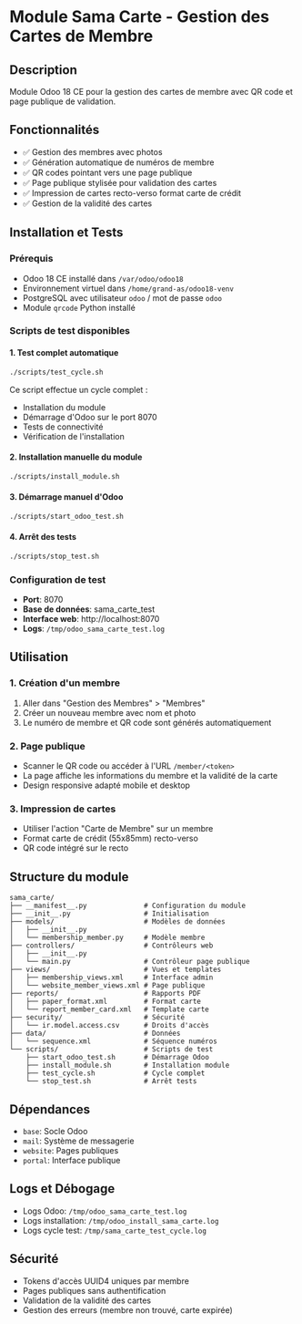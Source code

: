 # Module Sama Carte - Gestion des Cartes de Membre

## Description
Module Odoo 18 CE pour la gestion des cartes de membre avec QR code et page publique de validation.

## Fonctionnalités
- ✅ Gestion des membres avec photos
- ✅ Génération automatique de numéros de membre
- ✅ QR codes pointant vers une page publique
- ✅ Page publique stylisée pour validation des cartes
- ✅ Impression de cartes recto-verso format carte de crédit
- ✅ Gestion de la validité des cartes

## Installation et Tests

### Prérequis
- Odoo 18 CE installé dans `/var/odoo/odoo18`
- Environnement virtuel dans `/home/grand-as/odoo18-venv`
- PostgreSQL avec utilisateur `odoo` / mot de passe `odoo`
- Module `qrcode` Python installé

### Scripts de test disponibles

#### 1. Test complet automatique
```bash
./scripts/test_cycle.sh
```
Ce script effectue un cycle complet :
- Installation du module
- Démarrage d'Odoo sur le port 8070
- Tests de connectivité
- Vérification de l'installation

#### 2. Installation manuelle du module
```bash
./scripts/install_module.sh
```

#### 3. Démarrage manuel d'Odoo
```bash
./scripts/start_odoo_test.sh
```

#### 4. Arrêt des tests
```bash
./scripts/stop_test.sh
```

### Configuration de test
- **Port**: 8070
- **Base de données**: sama_carte_test
- **Interface web**: http://localhost:8070
- **Logs**: `/tmp/odoo_sama_carte_test.log`

## Utilisation

### 1. Création d'un membre
1. Aller dans "Gestion des Membres" > "Membres"
2. Créer un nouveau membre avec nom et photo
3. Le numéro de membre et QR code sont générés automatiquement

### 2. Page publique
- Scanner le QR code ou accéder à l'URL `/member/<token>`
- La page affiche les informations du membre et la validité de la carte
- Design responsive adapté mobile et desktop

### 3. Impression de cartes
- Utiliser l'action "Carte de Membre" sur un membre
- Format carte de crédit (55x85mm) recto-verso
- QR code intégré sur le recto

## Structure du module
```
sama_carte/
├── __manifest__.py              # Configuration du module
├── __init__.py                  # Initialisation
├── models/                      # Modèles de données
│   ├── __init__.py
│   └── membership_member.py     # Modèle membre
├── controllers/                 # Contrôleurs web
│   ├── __init__.py
│   └── main.py                  # Contrôleur page publique
├── views/                       # Vues et templates
│   ├── membership_views.xml     # Interface admin
│   └── website_member_views.xml # Page publique
├── reports/                     # Rapports PDF
│   ├── paper_format.xml         # Format carte
│   └── report_member_card.xml   # Template carte
├── security/                    # Sécurité
│   └── ir.model.access.csv      # Droits d'accès
├── data/                        # Données
│   └── sequence.xml             # Séquence numéros
└── scripts/                     # Scripts de test
    ├── start_odoo_test.sh       # Démarrage Odoo
    ├── install_module.sh        # Installation module
    ├── test_cycle.sh            # Cycle complet
    └── stop_test.sh             # Arrêt tests
```

## Dépendances
- `base`: Socle Odoo
- `mail`: Système de messagerie
- `website`: Pages publiques
- `portal`: Interface publique

## Logs et Débogage
- Logs Odoo: `/tmp/odoo_sama_carte_test.log`
- Logs installation: `/tmp/odoo_install_sama_carte.log`
- Logs cycle test: `/tmp/sama_carte_test_cycle.log`

## Sécurité
- Tokens d'accès UUID4 uniques par membre
- Pages publiques sans authentification
- Validation de la validité des cartes
- Gestion des erreurs (membre non trouvé, carte expirée)